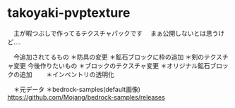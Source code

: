 # takoyaki-pvptexture
　主が暇つぶしで作ってるテクスチャパックです
 　まぁ公開しないとは思うけど....
  
  
  　今追加されてるもの
   ＊防具の変更
   ＊鉱石ブロックに枠の追加
   ＊剣のテクスチャ変更
   今後作りたいもの
   ＊ブロックのテクスチャ変更
   ＊オリジナル鉱石ブロックの追加
　　＊インベントリの透明化
  
　＊元データ
 ＊bedrock-samples(default画像)
　 https://github.com/Mojang/bedrock-samples/releases
